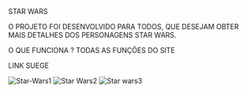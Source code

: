 
STAR WARS

O PROJETO FOI DESENVOLVIDO PARA TODOS, QUE DESEJAM OBTER MAIS DETALHES DOS PERSONAGENS STAR WARS. 

O QUE FUNCIONA ?
 TODAS AS FUNÇÕES DO SITE

LINK SUEGE


![Star-Wars1](https://user-images.githubusercontent.com/86890038/141873690-3aae6cc8-b5d1-40aa-bb93-bbcf72a120aa.png)
![Star Wars2](https://user-images.githubusercontent.com/86890038/141873727-ed5e61ad-cc91-4168-a27a-2917903af949.png)
![Star wars3](https://user-images.githubusercontent.com/86890038/141873749-f289925c-a769-4991-8723-4e40f66d8a50.png)

